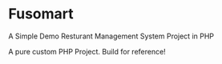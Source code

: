 # Fusomart

A Simple Demo Resturant Management System Project in PHP


A pure custom PHP Project. Build for reference!
